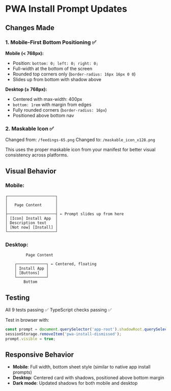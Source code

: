 # PWA Install Prompt Updates

## Changes Made

### 1. Mobile-First Bottom Positioning ✅

**Mobile (< 768px):**
- Position: `bottom: 0; left: 0; right: 0;`
- Full-width at the bottom of the screen
- Rounded top corners only (`border-radius: 16px 16px 0 0`)
- Slides up from bottom with shadow above

**Desktop (≥ 768px):**
- Centered with max-width: 400px
- `bottom: 1rem` with margin from edges
- Fully rounded corners (`border-radius: 16px`)
- Positioned above bottom nav

### 2. Maskable Icon ✅

Changed from: `/feedings-65.png`
Changed to: `/maskable_icon_x128.png`

This uses the proper maskable icon from your manifest for better visual consistency across platforms.

## Visual Behavior

### Mobile:
```
┌─────────────────────┐
│                     │
│   Page Content      │
│                     │
├─────────────────────┤ ← Prompt slides up from here
│ [Icon] Install App  │
│ Description text    │
│ [Not now] [Install] │
└─────────────────────┘
```

### Desktop:
```
         Page Content

    ┌─────────────┐ ← Centered, floating
    │ Install App │
    │ [Buttons]   │
    └─────────────┘
        Bottom
```

## Testing

All 9 tests passing ✅
TypeScript checks passing ✅

Test in browser with:
```javascript
const prompt = document.querySelector('app-root').shadowRoot.querySelector('pwa-install-prompt');
sessionStorage.removeItem('pwa-install-dismissed');
prompt.visible = true;
```

## Responsive Behavior

- **Mobile**: Full width, bottom sheet style (similar to native app install prompts)
- **Desktop**: Centered card with shadows, positioned above bottom margin
- **Dark mode**: Updated shadows for both mobile and desktop
